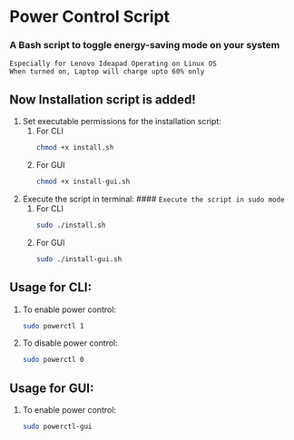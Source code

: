 # Power Control Script
### A Bash script to toggle energy-saving mode on your system 
`Especially for Lenovo Ideapad Operating on Linux OS`<br>
`When turned on, Laptop will charge upto 60% only`
## Now Installation script is added!
1. Set executable permissions for the installation script:
   1. For CLI
      ```bash
      chmod +x install.sh
   
   2. For GUI
      ```bash
      chmod +x install-gui.sh
   
2. Execute the script in terminal: #### `Execute the script in sudo mode`
   1. For CLI
      ```bash
      sudo ./install.sh
   
   2. For GUI
      ```bash
      sudo ./install-gui.sh
   
## Usage for CLI:
1. To enable power control:
   ```bash
   sudo powerctl 1
2. To disable power control:
   ```bash
   sudo powerctl 0

## Usage for GUI:
1. To enable power control:
   ```bash
   sudo powerctl-gui
